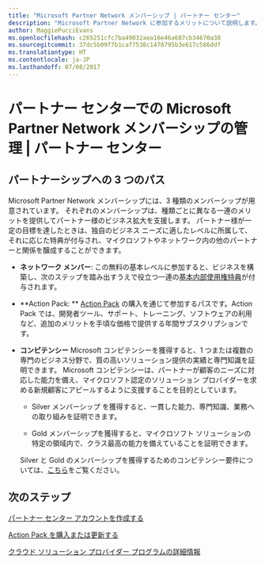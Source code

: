 ```yaml
---
title: "Microsoft Partner Network メンバーシップ | パートナー センター"
description: "Microsoft Partner Network に参加するメリットについて説明します。"
author: MaggiePucciEvans
ms.openlocfilehash: c265251cfc7ba49032aea16e46a687cb34670a38
ms.sourcegitcommit: 37dc5b09f7b1caf7538c1478795b3e617c586ddf
ms.translationtype: HT
ms.contentlocale: ja-JP
ms.lasthandoff: 07/08/2017
---
```

# <a name="manage-your-microsoft-partner-network-membership-on-partner-center"></a>パートナー センターでの Microsoft Partner Network メンバーシップの管理 | パートナー センター

## <a name="three-paths-to-partnership"></a>パートナーシップへの 3 つのパス

Microsoft Partner Network メンバーシップには、3 種類のメンバーシップが用意されています。 それぞれのメンバーシップは、種類ごとに異なる一連のメリットを提供してパートナー様のビジネス拡大を支援します。 パートナー様が一定の目標を達したときは、独自のビジネス ニーズに適したレベルに所属して、それに応じた特典が付与され、マイクロソフトやネットワーク内の他のパートナーと関係を醸成することができます。

-   **ネットワーク メンバー**:  この無料の基本レベルに参加すると、ビジネスを構築し、次のステップを踏み出すうえで役立つ一連の[基本内部使用権特典]( https://partner.microsoft.com/membership/core-benefits)が付与されます。

-   **Action Pack: ** [Action Pack](mpn-get-action-pack.md) の購入を通じて参加するパスです。Action Pack では、開発者ツール、サポート、トレーニング、ソフトウェアの利用など、追加のメリットを手頃な価格で提供する年間サブスクリプションです。

-   **コンピテンシー** Microsoft コンピテンシーを獲得すると、1 つまたは複数の専門のビジネス分野で、質の高いソリューション提供の実績と専門知識を証明できます。 Microsoft コンピテンシーは、パートナーが顧客のニーズに対応した能力を備え、マイクロソフト認定のソリューション プロバイダーを求める新規顧客にアピールするように支援することを目的としています。 

    -   Silver メンバーシップ を獲得すると、一貫した能力、専門知識、業務への取り組みを証明できます。

    -   Gold メンバーシップを獲得すると、マイクロソフト ソリューションの特定の領域内で、クラス最高の能力を備えていることを証明できます。

    Silver と Gold のメンバーシップを獲得するためのコンピテンシー要件については、[こちら](learn-about-competencies.md)をご覧ください。


## <a name="next-steps"></a>次のステップ

[パートナー センター アカウントを作成する](mpn-create-a-partner-center-account.md)

[Action Pack を購入または更新する](mpn-get-action-pack.md)

[クラウド ソリューション プロバイダー プログラムの詳細情報](https://partner.microsoft.com/cloud-solution-provider)

